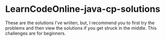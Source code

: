 # LearnCodeOnline-java-cp-solutions
These are the solutions I've wriiten, but, I recommend you to first try the problems and then view the solutions if you get struck in the middle. This challenges are for beginners.
